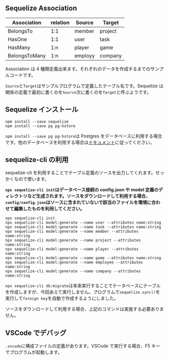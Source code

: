 ## Sequelize Association

| Association   | relation | Source  | Target  |
| ------------- | -------- | ------- | ------- |
| BelongsTo     | 1:1      | member  | project |
| HasOne        | 1:1      | user    | task    |
| HasMany       | 1:n      | player  | game    |
| BelongsToMany | 1:n      | employy | company |

Association は 4 種類定義出来ます。それぞれのデータを作成するまでのサンプルコードです。

`Source`と`Target`はサンプルプログラムで定義したテーブル名です。Sequelize は関係の定義で最初に書くのを`Source`次に書くのを`Target`と呼ぶようです。

## Sequelize インストール

```
npm install --save sequelize
npm install --save pg pg-hstore
```

`npm install --save pg pg-hstore`は Postgres をデータベースに利用する場合です。他のデータベースを利用する場合は[ドキュメント](https://sequelize.org/v5/manual/getting-started.html)に従ってください。

## sequelize-cli の利用

sequelize-cli を利用することでテーブル定義のソースを出力してくれます。せっかくなので使います。

**`npx sequelize-cli init`はデータベース接続の config.json や model 定義のディレクトリなど生成されます。ソースをダウンロードして利用する場合、`config/config.json`はソースに含まれていないで該当のファイルを環境に合わせて編集したものを利用してください。**

```
npx sequelize-cli init
npx sequelize-cli model:generate --name user --attributes name:string
npx sequelize-cli model:generate --name task --attributes name:string
npx sequelize-cli model:generate --name member --attributes name:string
npx sequelize-cli model:generate --name project --attributes name:string
npx sequelize-cli model:generate --name player --attributes name:string
npx sequelize-cli model:generate --name game --attributes name:string
npx sequelize-cli model:generate --name employee --attributes name:string
npx sequelize-cli model:generate --name company --attributes name:string
```

`npx sequelize-cli db:migrate`は本来実行することでテータベースにテーブルを作成しますが、今回あえて実行しません。プログラムで`sequelize.sync()`を実行して`foreign key`を自動で作成するようにしました。

ソースをダウンロードして利用する場合、上記のコマンドは実施する必要ありません。

## VSCode でデバッグ

`.vscode`に構成ファイルの定義があります。VSCode で実行する場合、F5 キーでプログラムが起動します。
